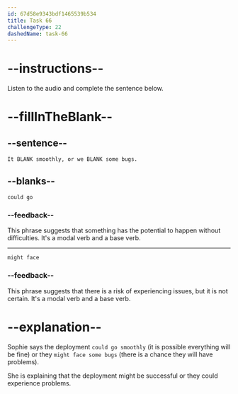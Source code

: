 ```yaml
---
id: 67d58e9343bdf1465539b534
title: Task 66
challengeType: 22
dashedName: task-66
---
```


<!-- (audio) Sophie: It could go smoothly, or we might face some bugs. -->

# --instructions--

Listen to the audio and complete the sentence below.

# --fillInTheBlank--

## --sentence--

`It BLANK smoothly, or we BLANK some bugs.`

## --blanks--

`could go`

### --feedback--

This phrase suggests that something has the potential to happen without difficulties. It's a modal verb and a base verb.

---

`might face`

### --feedback--

This phrase suggests that there is a risk of experiencing issues, but it is not certain. It's a modal verb and a base verb.

# --explanation--

Sophie says the deployment `could go smoothly` (it is possible everything will be fine) or they `might face some bugs` (there is a chance they will have problems).

She is explaining that the deployment might be successful or they could experience problems.
